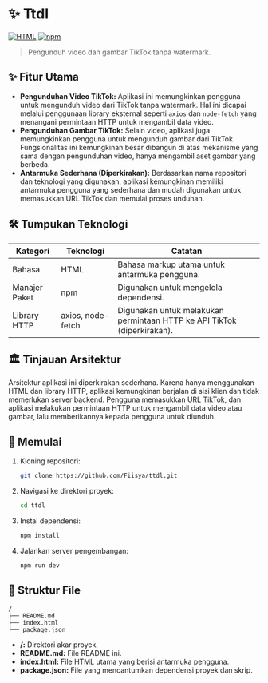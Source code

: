 # ✨ Ttdl

[![HTML](https://img.shields.io/badge/language-HTML-blue.svg)](https://www.w3.org/html/)
[![npm](https://img.shields.io/badge/npm-latest-green.svg)](https://www.npmjs.com/)


> Pengunduh video dan gambar TikTok tanpa watermark.

## ✨ Fitur Utama

* **Pengunduhan Video TikTok:**  Aplikasi ini memungkinkan pengguna untuk mengunduh video dari TikTok tanpa watermark.  Hal ini dicapai melalui penggunaan library eksternal seperti `axios` dan `node-fetch` yang menangani permintaan HTTP untuk mengambil data video.
* **Pengunduhan Gambar TikTok:** Selain video, aplikasi juga memungkinkan pengguna untuk mengunduh gambar dari TikTok.  Fungsionalitas ini kemungkinan besar dibangun di atas mekanisme yang sama dengan pengunduhan video, hanya mengambil aset gambar yang berbeda.
* **Antarmuka Sederhana (Diperkirakan):** Berdasarkan nama repositori dan teknologi yang digunakan, aplikasi kemungkinan memiliki antarmuka pengguna yang sederhana dan mudah digunakan untuk memasukkan URL TikTok dan memulai proses unduhan.


## 🛠️ Tumpukan Teknologi

| Kategori       | Teknologi | Catatan                                      |
|-----------------|------------|----------------------------------------------|
| Bahasa          | HTML        | Bahasa markup utama untuk antarmuka pengguna. |
| Manajer Paket  | npm         | Digunakan untuk mengelola dependensi.          |
| Library HTTP    | axios, node-fetch | Digunakan untuk melakukan permintaan HTTP ke API TikTok (diperkirakan). |


## 🏛️ Tinjauan Arsitektur

Arsitektur aplikasi ini diperkirakan sederhana.  Karena hanya menggunakan HTML dan library HTTP, aplikasi kemungkinan berjalan di sisi klien dan tidak memerlukan server backend.  Pengguna memasukkan URL TikTok, dan aplikasi melakukan permintaan HTTP untuk mengambil data video atau gambar, lalu memberikannya kepada pengguna untuk diunduh.

## 🚀 Memulai

1. Kloning repositori:
   ```bash
   git clone https://github.com/Fiisya/ttdl.git
   ```
2. Navigasi ke direktori proyek:
   ```bash
   cd ttdl
   ```
3. Instal dependensi:
   ```bash
   npm install
   ```
4. Jalankan server pengembangan:
   ```bash
   npm run dev
   ```


## 📂 Struktur File

```
/
├── README.md
├── index.html
└── package.json
```

* **/:** Direktori akar proyek.
* **README.md:** File README ini.
* **index.html:** File HTML utama yang berisi antarmuka pengguna.
* **package.json:** File yang mencantumkan dependensi proyek dan skrip.

